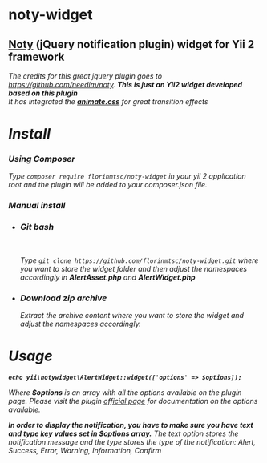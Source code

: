 # noty-widget
<h2><a href="http://ned.im/noty/">Noty</a> (jQuery notification plugin) widget for Yii 2 framework</h2>

<em>The credits for this great jquery plugin goes to https://github.com/needim/noty. <b>This is just an Yii2 widget developed based on this plugin</b>
<br/>
<em>It has integrated the <b><a href="https://daneden.github.io/animate.css/">animate.css</a></b> for great transition effects</em>

<h1>Install</h1>

<h3>Using <em>Composer</em></h3>

Type <code>composer require florinmtsc/noty-widget</code> in your yii 2 application root and the plugin will be added to your composer.json file.

<h3>Manual install</h3>
<ul>
  <li><h3>Git bash</h3><br/>
  <p>Type <code>git clone https://github.com/florinmtsc/noty-widget.git</code> where you want to store the widget folder and then adjust the namespaces accordingly in <em><b>AlertAsset.php</b> and <b>AlertWidget.php</b></em></p>
  </li>
  <li><h3>Download zip archive</h3></li>
  <p>Extract the archive content where you want to store the widget and adjust the namespaces accordingly.</p>
</ul>

<h1>Usage</h1>
<b><code>echo yii\notywidget\AlertWidget::widget(['options' => $options]);</code></b>
<p>Where <em><b>$options</b></em> is an array with all the options available on the plugin page. Please visit the plugin <a href="http://ned.im/noty/#/about">official page</a> for documentation on the options available.</p>
<b>In order to display the notification, you have to make sure you have <em>text</em> and <em>type</em> key values set in $options array.</b>
The <em>text</em> option stores the notification message and the <em>type</em> stores the type of the notification: <em>Alert</em>, <em>Success</em>, <em>Error</em>, <em>Warning</em>, <em>Information</em>, <em>Confirm</em>
